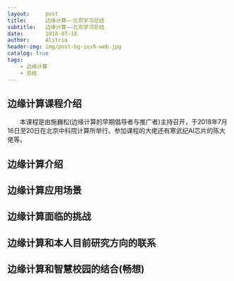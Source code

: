 ```yaml
---
layout:     post
title:      边缘计算——北京学习总结
subtitle:   边缘计算——北京学习总结
date:       2018-07-18
author:     Alitria
header-img: img/post-bg-ios9-web.jpg
catalog: true
tags:
    - 边缘计算
    - 总结 
---
```


## 边缘计算课程介绍

&emsp;&emsp;本课程是由施巍松(边缘计算的早期倡导者与推广者)主持召开，于2018年7月16日至20日在北京中科院计算所举行。参加课程的大佬还有寒武纪AI芯片的陈大佬等。

## 边缘计算介绍

## 边缘计算应用场景

## 边缘计算面临的挑战

## 边缘计算和本人目前研究方向的联系

## 边缘计算和智慧校园的结合(畅想)

